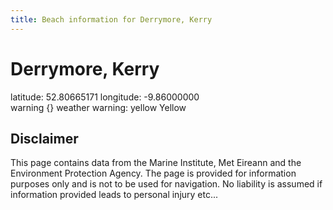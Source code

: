 ```yaml
---
title: Beach information for Derrymore, Kerry
---
```

# Derrymore, Kerry 

<div class="location-info">latitude: 52.80665171 longitude: -9.86000000</div>
<div class="met-eireann-warnings"><span class="material-icons {}-warning">warning</span>&nbsp;{} weather warning: yellow Yellow&nbsp;</div>
<div></div>

## Disclaimer

This page contains data from the Marine Institute, 
Met Eireann and the Environment Protection Agency. The page is provided for
information purposes only and is not to be used for navigation. No liability 
is assumed if information provided leads to personal injury etc...